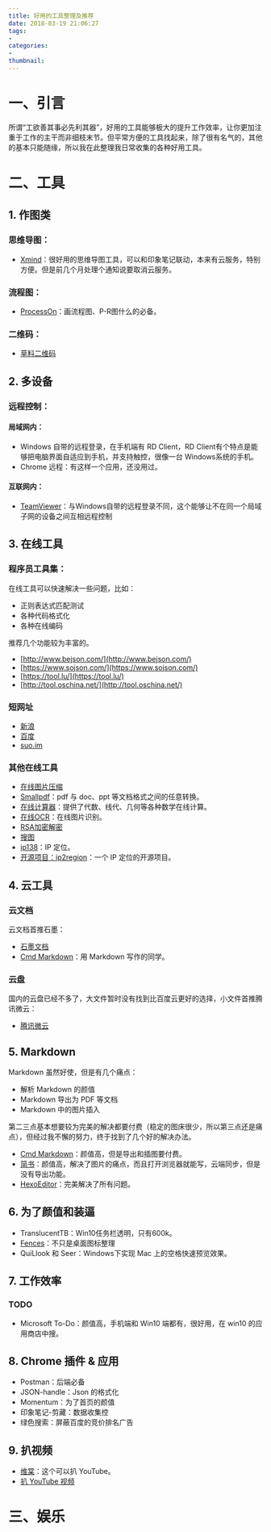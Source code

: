 ```yaml
---
title: 好用的工具整理及推荐
date: 2018-03-19 21:06:27
tags:
- 
categories: 
- 
thumbnail:
---
```


# 一、引言
所谓“工欲善其事必先利其器”，好用的工具能够极大的提升工作效率，让你更加注重于工作的主干而非细枝末节。但平常方便的工具找起来，除了很有名气的，其他的基本只能随缘，所以我在此整理我日常收集的各种好用工具。

# 二、工具

## 1. 作图类

### 思维导图：

- [Xmind](https://www.xmind.cn/)：很好用的思维导图工具，可以和印象笔记联动，本来有云服务，特别方便。但是前几个月处理个通知说要取消云服务。

### 流程图：

- [ProcessOn](https://www.processon.com/)：画流程图、P-R图什么的必备。

### 二维码：

- [草料二维码](https://cli.im/)

## 2. 多设备

### 远程控制：

#### 局域网内：

- Windows 自带的远程登录，在手机端有 RD Client，RD Client有个特点是能够把电脑界面自适应到手机，并支持触控，很像一台 Windows系统的手机。
- Chrome 远程：有这样一个应用，还没用过。

#### 互联网内：

- [TeamViewer](https://www.teamviewer.com/zhCN/)：与Windows自带的远程登录不同，这个能够让不在同一个局域子网的设备之间互相远程控制

## 3. 在线工具

### 程序员工具集：

在线工具可以快速解决一些问题，比如：
- 正则表达式匹配测试
- 各种代码格式化
- 各种在线编码

推荐几个功能较为丰富的。

- [http://www.bejson.com/](http://www.bejson.com/)
- [https://www.sojson.com/](https://www.sojson.com/)
- [https://tool.lu/](https://tool.lu/)
- [http://tool.oschina.net/](http://tool.oschina.net/)

### 短网址

- [新浪](http://sina.lt/)
- [百度](http://dwz.cn/)
- [suo.im](http://suo.im/)

### 其他在线工具

- [在线图片压缩](https://tinypng.com/)
- [Smallpdf](https://smallpdf.com/)：pdf 与 doc、ppt 等文档格式之间的任意转换。
- [在线计算器](http://www.99cankao.com/)：提供了代数、线代、几何等各种数学在线计算。
- [在线OCR](https://zhcn.109876543210.com/)：在线图片识别。
- [RSA加密解密](http://tool.chacuo.net/cryptrsakeyparse)
- [搜图](https://www.tineye.com/)
- [ip138](http://www.ip138.com/)：IP 定位。
- [开源项目：ip2region](https://www.oschina.net/p/ip2region)：一个 IP 定位的开源项目。

## 4. 云工具

### 云文档

云文档首推石墨：

- [石墨文档](https://shimo.im/)
- [Cmd Markdown](https://www.zybuluo.com/cmd/)：用 Markdown 写作的同学。

### 云盘

国内的云盘已经不多了，大文件暂时没有找到比百度云更好的选择，小文件首推腾讯微云：

- [腾讯微云](https://www.weiyun.com/)

## 5. Markdown

Markdown 虽然好使，但是有几个痛点：

- 解析 Markdown 的颜值
- Markdown 导出为 PDF 等文档
- Markdown 中的图片插入

第二三点基本想要较为完美的解决都要付费（稳定的图床很少，所以第三点还是痛点），但经过我不懈的努力，终于找到了几个好的解决办法。

- [Cmd Markdown](https://www.zybuluo.com/cmd/)：颜值高，但是导出和插图要付费。
- [简书](https://www.jianshu.com/)：颜值高，解决了图片的痛点，而且打开浏览器就能写，云端同步，但是没有导出功能。
- [HexoEditor](https://github.com/zhuzhuyule/HexoEditor)：完美解决了所有问题。

## 6. 为了颜值和装逼

- TranslucentTB：Win10任务栏透明，只有600k。
- [Fences](https://www.stardock.com/products/fences/)：不只是桌面图标整理
- QuiLlook 和 Seer：Windows下实现 Mac 上的空格快速预览效果。

## 7. 工作效率

### TODO

- Microsoft To-Do：颜值高，手机端和 Win10 端都有，很好用，在 win10 的应用商店中搜。

## 8. Chrome 插件 & 应用

- Postman：后端必备
- JSON-handle：Json 的格式化
- Momentum：为了首页的颜值
- 印象笔记-剪藏：数据收集控
- 绿色搜索：屏蔽百度的竞价排名广告

## 9. 扒视频

- [维棠](http://www.vidown.cn/)：这个可以扒 YouTube。
- [扒 YouTube 视频](http://www.clipconverter.cc/)

# 三、娱乐


